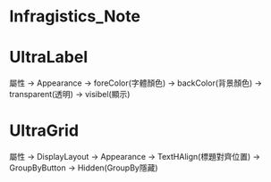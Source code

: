 # Infragistics_Note

# UltraLabel

屬性 -> Appearance -> foreColor(字體顏色)
                   -> backColor(背景顏色) -> transparent(透明)
                   -> visibel(顯示)

# UltraGrid

屬性 -> DisplayLayout -> Appearance -> TextHAlign(標題對齊位置)
                     -> GroupByButton -> Hidden(GroupBy隱藏)
                     

